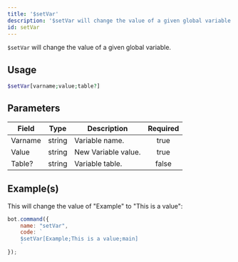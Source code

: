 ```yaml
---
title: '$setVar'
description: '$setVar will change the value of a given global variable.'
id: setVar
---
```


`$setVar` will change the value of a given global variable.

## Usage

```php
$setVar[varname;value;table?]
```

## Parameters

| Field   | Type   | Description         | Required |
| ------- | ------ | ------------------- |:--------:|
| Varname | string | Variable name.      |   true   |
| Value   | string | New Variable value. |   true   |
| Table?  | string | Variable table.     |  false   |

## Example(s)

This will change the value of "Example" to "This is a value":

```javascript
bot.command({
    name: "setVar",
    code: `
    $setVar[Example;This is a value;main]
    `
});
```